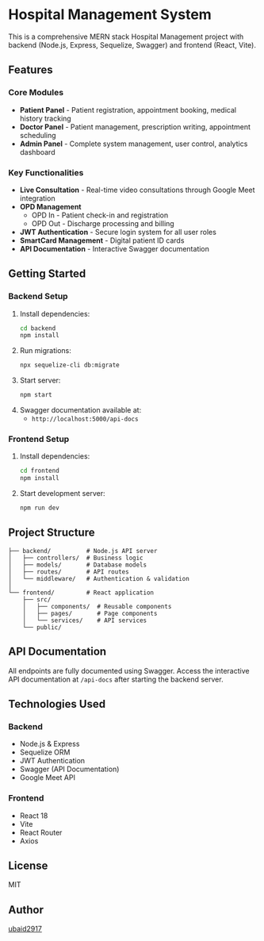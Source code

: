 # Hospital Management System

This is a comprehensive MERN stack Hospital Management project with backend (Node.js, Express, Sequelize, Swagger) and frontend (React, Vite).

## Features

### Core Modules
- **Patient Panel** - Patient registration, appointment booking, medical history tracking
- **Doctor Panel** - Patient management, prescription writing, appointment scheduling
- **Admin Panel** - Complete system management, user control, analytics dashboard

### Key Functionalities
- **Live Consultation** - Real-time video consultations through Google Meet integration
- **OPD Management**
  - OPD In - Patient check-in and registration
  - OPD Out - Discharge processing and billing
- **JWT Authentication** - Secure login system for all user roles
- **SmartCard Management** - Digital patient ID cards
- **API Documentation** - Interactive Swagger documentation

## Getting Started

### Backend Setup
1. Install dependencies:
   ```bash
   cd backend
   npm install
   ```
2. Run migrations:
   ```bash
   npx sequelize-cli db:migrate
   ```
3. Start server:
   ```bash
   npm start
   ```
4. Swagger documentation available at:
   - `http://localhost:5000/api-docs`

### Frontend Setup
1. Install dependencies:
   ```bash
   cd frontend
   npm install
   ```
2. Start development server:
   ```bash
   npm run dev
   ```

## Project Structure
```
├── backend/          # Node.js API server
│   ├── controllers/  # Business logic
│   ├── models/       # Database models
│   ├── routes/       # API routes
│   └── middleware/   # Authentication & validation
│
└── frontend/         # React application
    ├── src/
    │   ├── components/  # Reusable components
    │   ├── pages/       # Page components
    │   └── services/    # API services
    └── public/
```

## API Documentation
All endpoints are fully documented using Swagger. Access the interactive API documentation at `/api-docs` after starting the backend server.

## Technologies Used

### Backend
- Node.js & Express
- Sequelize ORM
- JWT Authentication
- Swagger (API Documentation)
- Google Meet API

### Frontend
- React 18
- Vite
- React Router
- Axios

## License
MIT

## Author
[ubaid2917](https://github.com/2917)